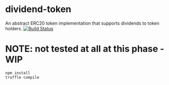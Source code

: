# dividend-token
An abstract ERC20 token implementation that supports dividends to token holders.
[![Build Status](https://travis-ci.org/yarrumretep/dividend-token.svg?branch=master)](https://travis-ci.org/yarrumretep/dividend-token)

# NOTE: not tested at all at this phase - WIP

```
npm install
truffle compile
```
